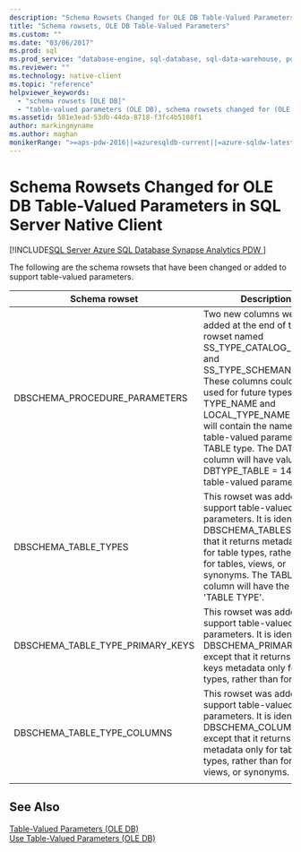 ```yaml
---
description: "Schema Rowsets Changed for OLE DB Table-Valued Parameters in SQL Server Native Client"
title: "Schema rowsets, OLE DB Table-Valued Parameters"
ms.custom: ""
ms.date: "03/06/2017"
ms.prod: sql
ms.prod_service: "database-engine, sql-database, sql-data-warehouse, pdw"
ms.reviewer: ""
ms.technology: native-client
ms.topic: "reference"
helpviewer_keywords: 
  - "schema rowsets [OLE DB]"
  - "table-valued parameters (OLE DB), schema rowsets changed for (OLE DB)"
ms.assetid: 581e3ead-53db-44da-8718-f3fc4b5108f1
author: markingmyname
ms.author: maghan
monikerRange: ">=aps-pdw-2016||=azuresqldb-current||=azure-sqldw-latest||>=sql-server-2016||=sqlallproducts-allversions||>=sql-server-linux-2017||=azuresqldb-mi-current"
---
```

# Schema Rowsets Changed for OLE DB Table-Valued Parameters in SQL Server Native Client
[!INCLUDE[SQL Server Azure SQL Database Synapse Analytics PDW ](../../includes/applies-to-version/sql-asdb-asdbmi-asa-pdw.md)]

  The following are the schema rowsets that have been changed or added to support table-valued parameters.  
  
|Schema rowset|Description|  
|-------------------|-----------------|  
|DBSCHEMA_PROCEDURE_PARAMETERS|Two new columns were added at the end of the rowset named SS_TYPE_CATALOG_NAME and SS_TYPE_SCHEMANAME. These columns could be re-used for future types. The TYPE_NAME and LOCAL_TYPE_NAME columns will contain the name of the table-valued parameter TABLE type. The DATA_TYPE column will have value DBTYPE_TABLE = 143 for table-valued parameters.|  
|DBSCHEMA_TABLE_TYPES|This rowset was added to support table-valued parameters. It is identical to DBSCHEMA_TABLES, except that it returns metadata only for table types, rather than for tables, views, or synonyms. The TABLE_TYPE column will have the value 'TABLE TYPE'.|  
|DBSCHEMA_TABLE_TYPE_PRIMARY_KEYS|This rowset was added to support table-valued parameters. It is identical to DBSCHEMA_PRIMARY_KEYS, except that it returns primary keys metadata only for table types, rather than for tables.|  
|DBSCHEMA_TABLE_TYPE_COLUMNS|This rowset was added to support table-valued parameters. It is identical to DBSCHEMA_COLUMNS, except that it returns column metadata only for table types, rather than for tables, views, or synonyms.|  
|||

## See Also  
 [Table-Valued Parameters &#40;OLE DB&#41;](../../relational-databases/native-client-ole-db-table-valued-parameters/table-valued-parameters-ole-db.md)   
 [Use Table-Valued Parameters &#40;OLE DB&#41;](../../relational-databases/native-client-ole-db-how-to/use-table-valued-parameters-ole-db.md)  
  
  
